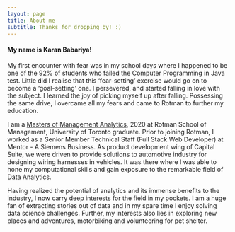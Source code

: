 ```yaml
---
layout: page
title: About me
subtitle: Thanks for dropping by! :)
---
```


#### My name is Karan Babariya!

My first encounter with fear was in my school days where I happened to be one of the 92% of students who failed the Computer Programming in Java test. Little did I realise that this ‘fear-setting’ exercise would go on to become a ‘goal-setting’ one. I persevered, and started falling in love with the subject. I learned the joy of picking myself up after falling. Possessing the same drive, I overcame all my fears and came to Rotman to further my education.

I am a [Masters of Management Analytics](https://www.rotman.utoronto.ca/Degrees/MastersPrograms/MMA), 2020 at Rotman School of Management, University of Toronto graduate. Prior to joining Rotman, I worked as a Senior Member Technical Staff (Full Stack Web Developer) at Mentor - A Siemens Business. As product development wing of Capital Suite, we were driven to provide solutions to automotive industry for designing wiring harnesses in vehicles. It was there where I was able to hone my computational skills and gain exposure to the remarkable field of Data Analytics.

Having realized the potential of analytics and its immense benefits to the industry, I now carry deep interests for the field in my pockets. I am a huge fan of extracting stories out of data and in my spare time I enjoy solving data science challenges. 
Further, my interests also lies in exploring new places and adventures, motorbiking and volunteering for pet shelter.

